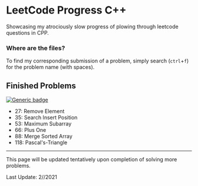 # LeetCode Progress C++
Showcasing my atrociously slow progress of plowing through leetcode questions in CPP.

### Where are the files?
To find my corresponding submission of a problem, simply search (`ctrl`+`f`) for the problem name (with spaces).

## Finished Problems
[![Generic badge](https://img.shields.io/badge/LeetCode-Array-<Green>.svg)](https://leetcode.com/tag/array/)
  + 27:  Remove Element
  + 35:  Search Insert Position
  + 53:  Maximum Subarray
  + 66:  Plus One
  + 88:  Merge Sorted Array
  + 118: Pascal's-Triangle

---

This page will be updated tentatively upon completion of solving more problems.

Last Update: 2//2021


